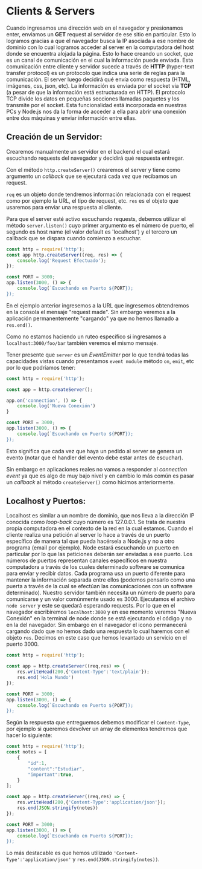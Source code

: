 # Clients & Servers
 Cuando ingresamos una dirección web en el navegador y presionamos enter, enviamos un **GET** request al servidor de ese sitio en particular. Esto lo logramos gracias a que el navegador busca la IP asociada a ese nombre de dominio con lo cual logramos acceder al server en la computadora del host donde se encuentra alojada la página. Esto lo hace creando un socket, que es un canal de comunicación en el cual la información puede enviada.  Esta comunicación entre cliente y servidor sucede a través de **HTTP** (hyper-text transfer protocol) es un protocolo que indica una serie de reglas para la comunicación.
El server luego decidirá qué envía como respuesta (HTML, imágenes, css, json, etc). La información es enviada por el socket via **TCP** (a pesar de que la información está estructurada en HTTP).
El protocolo TCP divide los datos en pequeñas secciones llamadas paquetes y los transmite por el socket. Esta funcionalidad está incorporada en nuestras PCs y Node.js nos da la forma de acceder a ella para abrir una conexión entre dos máquinas y enviar información entre ellas.

## Creación de un Servidor:
Crearemos manualmente un servidor en el backend el cual estará escuchando requests del navegador y decidirá qué respuesta entregar.

Con el método `http.createServer()` crearemos el server y tiene como argumento un *callback* que se ejecutará cada vez que recibamos un request. 

`req` es un objeto donde tendremos información relacionada con el request como por ejemplo la URL, el tipo de request, etc. 
`res` es el objeto que usaremos para enviar una respuesta al cliente.

 Para que el server esté activo escuchando requests, debemos utilizar el método `server.listen()` cuyo primer argumento es el número de puerto, el segundo es host name (el valor default es 'localhost') y el tercero un callback que se dispara cuando comienzo a escuchar. 

```js
const http = require('http');
const app http.createServer((req, res) => {
	console.log('Request Efectuado');
});

const PORT = 3000;
app.listen(3000, () => {
    console.log(`Escuchando en Puerto ${PORT});
});
```
En el ejemplo anterior ingresemos a la URL que ingresemos obtendremos en la consola el mensaje "request made". Sin embargo veremos a la aplicación permanentemente "cargando" ya que no hemos llamado a `res.end()`.

Como no estamos haciendo un ruteo específico si ingresamos a `localhost:3000/foo/bar` también veremos el mismo mensaje. 

Tener presente que `server` es un *EventEmitter* por lo que tendrá todas las capacidades vistas cuando presentamos `event module` método `on`, `emit`, etc por lo que podríamos tener:

```js
const http = require('http');

const app = http.createServer();

app.on('connection', () => {
	console.log('Nueva Conexión')
}

const PORT = 3000;
app.listen(3000, () => {
    console.log(`Escuchando en Puerto ${PORT});
});
```


Esto significa que cada vez que haya un pedido al server se genera un evento (notar que el handler del evento debe estar antes de escuchar).

Sin embargo en aplicaciones reales no vamos a responder al *connection event* ya que es algo de muy bajo nivel y en cambio lo más común es pasar un *callback* al método `createServer()` como hicimos anteriormente.


## Localhost y Puertos:
Localhost es similar a un nombre de dominio, que nos lleva a la dirección IP conocida como *loop-back* cuyo número es 127.0.0.1. Se trata de nuestra propia computadora en el contexto de la red en la cual estamos. Cuando el cliente realiza una petición al server lo hace a través de un puerto específico de manera tal que pueda hacérsela a Node.js y no a otro programa (email por ejemplo). Node estará escuchando un puerto en particular por lo que las peticiones deberán ser enviadas a ese puerto.
Los números de puertos representan canales específicos en nuestra computadora a través de los cuales determinado software se comunica para enviar y recibir datos. Cada programa usa un puerto diferente para mantener la información separada entre ellos (podemos pensarlo como una puerta a través de la cual se efectúan las comunicaciones con un software determinado). Nuestro servidor también necesita un número de puerto para comunicarse y un valor comúnmente usado es 3000. 
Ejecutamos el archivo `node server` y este se quedará esperando requests. Por lo que en el navegador escribiremos `localhost:3000` y en ese momento veremos "Nueva Conexión" en la terminal de node donde se está ejecutando el código y no en la del navegador. Sin embargo en el navegador el icono permanecerá cargando dado que no hemos dado una respuesta lo cual haremos con el objeto `res`. Decimos en este caso que hemos levantado un servicio en el puerto 3000.

```js
const http = require('http');

const app = http.createServer((req,res) => {
	res.writeHead(200,{'Content-Type':'text/plain'});
	res.end('Hola Mundo')
});

const PORT = 3000;
app.listen(3000, () => {
    console.log(`Escuchando en Puerto ${PORT});
});
```



Según la respuesta que entreguemos debemos modificar el `Content-Type`, por ejemplo si queremos devolver un array de elementos tendremos que hacer lo siguiente:

```js
const http = require('http');
const notes = [
	{
		"id":1,
		"content":"Estudiar",
		"important":true,
	}
];

const app = http.createServer((req,res) => {
	res.writeHead(200,{'Content-Type':'application/json'});
	res.end(JSON.stringify(notes))
});

const PORT = 3000;
app.listen(3000, () => {
    console.log(`Escuchando en Puerto ${PORT});
});
```

Lo más destacable es que hemos utilizado `'Content-Type':'application/json'` y `res.end(JSON.stringify(notes))`.

